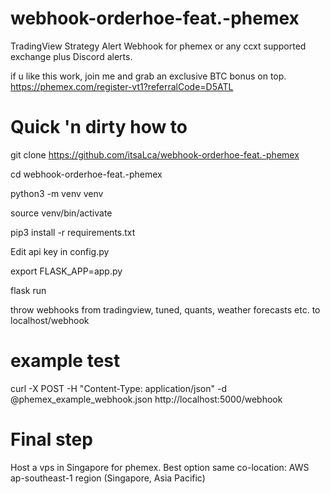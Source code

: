 # webhook-orderhoe-feat.-phemex
TradingView Strategy Alert Webhook for phemex or any ccxt supported exchange plus Discord alerts.

if u like this work, join me and grab an exclusive BTC bonus on top. https://phemex.com/register-vt1?referralCode=D5ATL


# Quick 'n dirty how to


git clone https://github.com/itsaLca/webhook-orderhoe-feat.-phemex

cd webhook-orderhoe-feat.-phemex

python3 -m venv venv

source venv/bin/activate

pip3 install -r requirements.txt

Edit api key in config.py

export FLASK_APP=app.py

flask run

throw webhooks from tradingview, tuned, quants, weather forecasts etc. to localhost/webhook 

# example test

curl -X POST -H "Content-Type: application/json" -d @phemex_example_webhook.json http://localhost:5000/webhook

# Final step

Host a vps in Singapore for phemex. Best option same co-location: AWS ap-southeast-1 region (Singapore, Asia Pacific)
